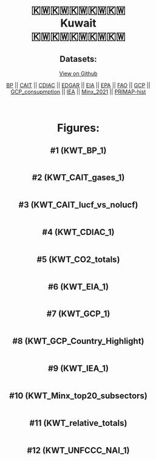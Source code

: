 
<center>
<h1 align="center">
🇰🇼🇰🇼🇰🇼🇰🇼🇰🇼
<br>
Kuwait
<br>
🇰🇼🇰🇼🇰🇼🇰🇼🇰🇼
</h1>
<h2>Datasets:</h2>
<p><a href="https://github.com/dquintani/GreenhouseData/tree/master/country_data/KWT_Kuwait/data">View on Github</a>
<br></p><p><a href="data/KWT_BP.csv">BP</a> || <a href="data/KWT_CAIT.csv">CAIT</a> || <a href="data/KWT_CDIAC.csv">CDIAC</a> || <a href="data/KWT_EDGAR.csv">EDGAR</a> || <a href="data/KWT_EIA.csv">EIA</a> || <a href="data/KWT_EPA.csv">EPA</a> || <a href="data/KWT_FAO.csv">FAO</a> || <a href="data/KWT_GCP.csv">GCP</a> || <a href="data/KWT_GCP_consupmption.csv">GCP_consupmption</a> || <a href="data/KWT_IEA.csv">IEA</a> || <a href="data/KWT_Minx_2021.csv">Minx_2021</a> || <a href="data/KWT_PRIMAP-hist.csv">PRIMAP-hist</a></p><p><br></p>
<h1>Figures:</h1><h2>#1 (KWT_BP_1)</h2>
<p><img alt="" src="figures/KWT_BP_1.png" /></p><h2>#2 (KWT_CAIT_gases_1)</h2>
<p><img alt="" src="figures/KWT_CAIT_gases_1.png" /></p><h2>#3 (KWT_CAIT_lucf_vs_nolucf)</h2>
<p><img alt="" src="figures/KWT_CAIT_lucf_vs_nolucf.png" /></p><h2>#4 (KWT_CDIAC_1)</h2>
<p><img alt="" src="figures/KWT_CDIAC_1.png" /></p><h2>#5 (KWT_CO2_totals)</h2>
<p><img alt="" src="figures/KWT_CO2_totals.png" /></p><h2>#6 (KWT_EIA_1)</h2>
<p><img alt="" src="figures/KWT_EIA_1.png" /></p><h2>#7 (KWT_GCP_1)</h2>
<p><img alt="" src="figures/KWT_GCP_1.png" /></p><h2>#8 (KWT_GCP_Country_Highlight)</h2>
<p><img alt="" src="figures/KWT_GCP_Country_Highlight.png" /></p><h2>#9 (KWT_IEA_1)</h2>
<p><img alt="" src="figures/KWT_IEA_1.png" /></p><h2>#10 (KWT_Minx_top20_subsectors)</h2>
<p><img alt="" src="figures/KWT_Minx_top20_subsectors.png" /></p><h2>#11 (KWT_relative_totals)</h2>
<p><img alt="" src="figures/KWT_relative_totals.png" /></p><h2>#12 (KWT_UNFCCC_NAI_1)</h2>
<p><img alt="" src="figures/KWT_UNFCCC_NAI_1.png" /></p>